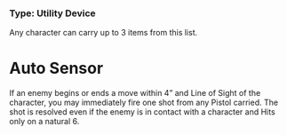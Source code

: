 ### Type: Utility Device

Any character can carry up to 3 items from this list.

# Auto Sensor

If an enemy begins or ends a move within 4” and Line of Sight of the character, you may immediately fire one shot from any Pistol carried. The shot is resolved even if the enemy is in contact with a character and Hits only on a natural 6.